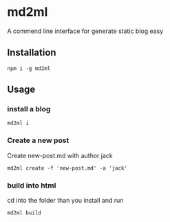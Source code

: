 # md2ml
A commend line interface for generate static blog easy
## Installation
```text
npm i -g md2ml
```
## Usage

### install a blog

```text
md2ml i
```

### Create a new post

Create new-post.md with author jack

```text
md2ml create -f 'new-post.md' -a 'jack'
```

### build into html

cd into the folder than you install and run

```text
md2ml build
```
